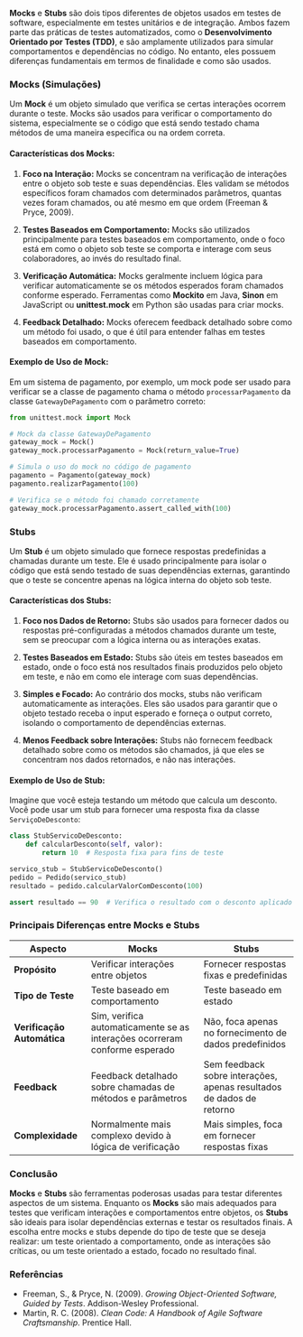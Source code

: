 **Mocks** e **Stubs** são dois tipos diferentes de objetos usados em testes de software, especialmente em testes unitários e de integração. Ambos fazem parte das práticas de testes automatizados, como o **Desenvolvimento Orientado por Testes (TDD)**, e são amplamente utilizados para simular comportamentos e dependências no código. No entanto, eles possuem diferenças fundamentais em termos de finalidade e como são usados.

### **Mocks (Simulações)**

Um **Mock** é um objeto simulado que verifica se certas interações ocorrem durante o teste. Mocks são usados para verificar o comportamento do sistema, especialmente se o código que está sendo testado chama métodos de uma maneira específica ou na ordem correta.

#### **Características dos Mocks:**

1. **Foco na Interação:** Mocks se concentram na verificação de interações entre o objeto sob teste e suas dependências. Eles validam se métodos específicos foram chamados com determinados parâmetros, quantas vezes foram chamados, ou até mesmo em que ordem (Freeman & Pryce, 2009).

2. **Testes Baseados em Comportamento:** Mocks são utilizados principalmente para testes baseados em comportamento, onde o foco está em como o objeto sob teste se comporta e interage com seus colaboradores, ao invés do resultado final.

3. **Verificação Automática:** Mocks geralmente incluem lógica para verificar automaticamente se os métodos esperados foram chamados conforme esperado. Ferramentas como **Mockito** em Java, **Sinon** em JavaScript ou **unittest.mock** em Python são usadas para criar mocks.

4. **Feedback Detalhado:** Mocks oferecem feedback detalhado sobre como um método foi usado, o que é útil para entender falhas em testes baseados em comportamento.

#### **Exemplo de Uso de Mock:**

Em um sistema de pagamento, por exemplo, um mock pode ser usado para verificar se a classe de pagamento chama o método `processarPagamento` da classe `GatewayDePagamento` com o parâmetro correto:

```python
from unittest.mock import Mock

# Mock da classe GatewayDePagamento
gateway_mock = Mock()
gateway_mock.processarPagamento = Mock(return_value=True)

# Simula o uso do mock no código de pagamento
pagamento = Pagamento(gateway_mock)
pagamento.realizarPagamento(100)

# Verifica se o método foi chamado corretamente
gateway_mock.processarPagamento.assert_called_with(100)
```

### **Stubs**

Um **Stub** é um objeto simulado que fornece respostas predefinidas a chamadas durante um teste. Ele é usado principalmente para isolar o código que está sendo testado de suas dependências externas, garantindo que o teste se concentre apenas na lógica interna do objeto sob teste.

#### **Características dos Stubs:**

1. **Foco nos Dados de Retorno:** Stubs são usados para fornecer dados ou respostas pré-configuradas a métodos chamados durante um teste, sem se preocupar com a lógica interna ou as interações exatas.

2. **Testes Baseados em Estado:** Stubs são úteis em testes baseados em estado, onde o foco está nos resultados finais produzidos pelo objeto em teste, e não em como ele interage com suas dependências.

3. **Simples e Focado:** Ao contrário dos mocks, stubs não verificam automaticamente as interações. Eles são usados para garantir que o objeto testado receba o input esperado e forneça o output correto, isolando o comportamento de dependências externas.

4. **Menos Feedback sobre Interações:** Stubs não fornecem feedback detalhado sobre como os métodos são chamados, já que eles se concentram nos dados retornados, e não nas interações.

#### **Exemplo de Uso de Stub:**

Imagine que você esteja testando um método que calcula um desconto. Você pode usar um stub para fornecer uma resposta fixa da classe `ServiçoDeDesconto`:

```python
class StubServicoDeDesconto:
    def calcularDesconto(self, valor):
        return 10  # Resposta fixa para fins de teste

servico_stub = StubServicoDeDesconto()
pedido = Pedido(servico_stub)
resultado = pedido.calcularValorComDesconto(100)

assert resultado == 90  # Verifica o resultado com o desconto aplicado
```

### **Principais Diferenças entre Mocks e Stubs**

| **Aspecto**                   | **Mocks**                                                               | **Stubs**                                                             |
|-------------------------------|------------------------------------------------------------------------|----------------------------------------------------------------------|
| **Propósito**                 | Verificar interações entre objetos                                      | Fornecer respostas fixas e predefinidas                              |
| **Tipo de Teste**             | Teste baseado em comportamento                                          | Teste baseado em estado                                              |
| **Verificação Automática**    | Sim, verifica automaticamente se as interações ocorreram conforme esperado | Não, foca apenas no fornecimento de dados predefinidos                |
| **Feedback**                  | Feedback detalhado sobre chamadas de métodos e parâmetros               | Sem feedback sobre interações, apenas resultados de dados de retorno  |
| **Complexidade**              | Normalmente mais complexo devido à lógica de verificação                | Mais simples, foca em fornecer respostas fixas                       |

### **Conclusão**

**Mocks** e **Stubs** são ferramentas poderosas usadas para testar diferentes aspectos de um sistema. Enquanto os **Mocks** são mais adequados para testes que verificam interações e comportamentos entre objetos, os **Stubs** são ideais para isolar dependências externas e testar os resultados finais. A escolha entre mocks e stubs depende do tipo de teste que se deseja realizar: um teste orientado a comportamento, onde as interações são críticas, ou um teste orientado a estado, focado no resultado final. 

### **Referências**

- Freeman, S., & Pryce, N. (2009). *Growing Object-Oriented Software, Guided by Tests*. Addison-Wesley Professional.
- Martin, R. C. (2008). *Clean Code: A Handbook of Agile Software Craftsmanship*. Prentice Hall.
